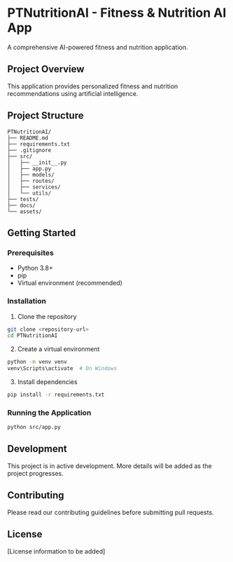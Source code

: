 # PTNutritionAI - Fitness & Nutrition AI App

A comprehensive AI-powered fitness and nutrition application.

## Project Overview

This application provides personalized fitness and nutrition recommendations using artificial intelligence.

## Project Structure

```
PTNutritionAI/
├── README.md
├── requirements.txt
├── .gitignore
├── src/
│   ├── __init__.py
│   ├── app.py
│   ├── models/
│   ├── routes/
│   ├── services/
│   └── utils/
├── tests/
├── docs/
└── assets/
```

## Getting Started

### Prerequisites

- Python 3.8+
- pip
- Virtual environment (recommended)

### Installation

1. Clone the repository
```bash
git clone <repository-url>
cd PTNutritionAI
```

2. Create a virtual environment
```bash
python -m venv venv
venv\Scripts\activate  # On Windows
```

3. Install dependencies
```bash
pip install -r requirements.txt
```

### Running the Application

```bash
python src/app.py
```

## Development

This project is in active development. More details will be added as the project progresses.

## Contributing

Please read our contributing guidelines before submitting pull requests.

## License

[License information to be added]
